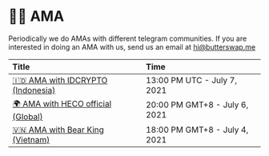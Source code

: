 # 👨‍💻‍ AMA

Periodically we do AMAs with different telegram communities. If you are interested in doing an AMA with us, send us an email at hi@butterswap.me

| Title | Time |
| :--- | :--- |
| [🇮🇩 AMA with IDCRYPTO \(Indonesia\)](ama-with-idcrypto.md) | 13:00 PM UTC - July 7, 2021 |
| [🌍 AMA with HECO official \(Global\)](ama-with-heco-official-global.md) | 20:00 PM GMT+8 - July 6, 2021 |
| [🇻🇳 AMA with Bear King \(Vietnam\)](ama-with-bear-king.md) | 18:00 PM GMT+8 - July 4, 2021 |

